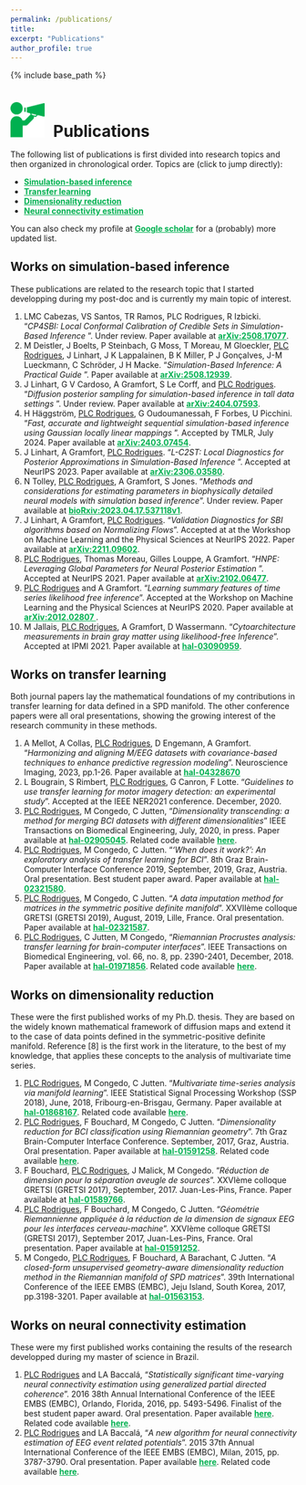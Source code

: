 ```yaml
---
permalink: /publications/
title:
excerpt: "Publications"
author_profile: true
---
```


{% include base_path %}

<h1 style="margin-bottom:0.5em"><img src="/images/picto_publications.svg" width="60px" style="margin-right:15px">Publications</h1>

<p style="margin-bottom:1em">The following list of publications is first divided into research topics and then organized in chronological order. Topics are (click to jump directly):
</p>
<ul class="publi_list">
  <li class="publi_list"><a href="#sbi" style="color:#00b050; font-weight:bold;">Simulation-based inference </a></li>
  <li class="publi_list"><a href="#transfer_learning" style="color:#00b050; font-weight:bold;">Transfer learning</a></li>
  <li class="publi_list"><a href="#dimension_reduction" style="color:#00b050; font-weight:bold;">Dimensionality reduction</a></li>
  <li class="publi_list"><a href="#pdc" style="color:#00b050; font-weight:bold;">Neural connectivity estimation</a></li>
</ul>

You can also check my profile at <a href="https://scholar.google.com/citations?user=8Jiux08AAAAJ" target="_blank" style="font-weight:bold; color:#00b050">Google scholar</a> for a (probably) more updated list.

<h2><a id="sbi">Works on simulation-based inference</a></h2>
These publications are related to the research topic that I started developping during my post-doc and is currently my main topic of interest.
<ol class="split start" style="margin-top:1em">

  <li> LMC Cabezas, VS Santos, TR Ramos, PLC Rodrigues, R Izbicki. “<i>CP4SBI: Local Conformal Calibration of Credible Sets in Simulation-Based Inference
</i>”.  Under review. Paper available at <a style="color:#00b050; font-weight:bold;" href="https://www.arxiv.org/abs/2508.17077" target="_blank">arXiv:2508.17077</a>.
  </li>

  <li> M Deistler, J Boelts, P Steinbach, G Moss, T Moreau, M Gloeckler, <u>PLC Rodrigues</u>, J Linhart, J K Lappalainen, B K Miller, P J Gonçalves, J-M Lueckmann, C Schröder, J H Macke. “<i>Simulation-Based Inference: A Practical Guide
</i>”.  Paper available at <a style="color:#00b050; font-weight:bold;" href="https://arxiv.org/abs/2508.12939" target="_blank">arXiv:2508.12939</a>.
  </li>

  <li> J Linhart, G V Cardoso, A Gramfort, S Le Corff, and <u>PLC Rodrigues</u>. “<i>Diffusion posterior sampling for simulation-based inference in tall data settings
</i>”.  Under review. Paper available at <a style="color:#00b050; font-weight:bold;" href="https://arxiv.org/abs/2404.07593" target="_blank">arXiv:2404.07593</a>.
  </li>

  <li> H Häggström, <u>PLC Rodrigues</u>, G Oudoumanessah, F Forbes, U Picchini. “<i>Fast, accurate and lightweight sequential simulation-based inference using Gaussian locally linear mappings
</i>”.  Accepted by TMLR, July 2024. Paper available at <a style="color:#00b050; font-weight:bold;" href="https://arxiv.org/abs/2403.07454" target="_blank">arXiv:2403.07454</a>.
  </li>  

  <li> J Linhart, A Gramfort, <u>PLC Rodrigues</u>. “<i>L-C2ST: Local Diagnostics for Posterior Approximations in Simulation-Based Inference
</i>”.  Accepted at NeurIPS 2023. Paper available at <a style="color:#00b050; font-weight:bold;" href="https://arxiv.org/abs/2306.03580" target="_blank">arXiv:2306.03580</a>.
  </li>

  <li> N Tolley, <u>PLC Rodrigues</u>, A Gramfort, S Jones. “<i>Methods and considerations for estimating parameters in biophysically detailed neural models with simulation based inference</i>”.  Under review. Paper available at <a style="color:#00b050; font-weight:bold;" href="https://www.biorxiv.org/content/10.1101/2023.04.17.537118v1" target="_blank">bioRxiv:2023.04.17.537118v1</a>.
  </li>  

  <li> J Linhart, A Gramfort, <u>PLC Rodrigues</u>. “<i>Validation Diagnostics for SBI algorithms based on Normalizing Flows</i>”.  Accepted at at the Workshop on Machine Learning and the Physical Sciences at NeurIPS 2022. Paper available at <a style="color:#00b050; font-weight:bold;" href="https://arxiv.org/abs/2211.09602" target="_blank">arXiv:2211.09602</a>.
  </li>  

  <li> <u>PLC Rodrigues</u>, Thomas Moreau, Gilles Louppe, A Gramfort. “<i>HNPE: Leveraging Global Parameters for Neural Posterior Estimation
</i>”.  Accepted at NeurIPS 2021. Paper available at <a style="color:#00b050; font-weight:bold;" href="https://arxiv.org/abs/2102.06477" target="_blank">arXiv:2102.06477</a>.
  </li>
  
  <li> <u>PLC Rodrigues</u> and A Gramfort. “<i>Learning summary features of time series likelihood free inference</i>”. Accepted at the Workshop on Machine Learning and the Physical Sciences at NeurIPS 2020. Paper available at <a style="color:#00b050; font-weight:bold;" href="https://arxiv.org/abs/2012.02807" target="_blank">arXiv:2012.02807
  </a>.
  </li>
  
  <li>M Jallais, <u>PLC Rodrigues</u>, A Gramfort, D Wassermann. “<i>Cytoarchitecture measurements in brain gray matter using likelihood-free Inference</i>”. Accepted at IPMI 2021. Paper available at <a style="color:#00b050; font-weight:bold;" href="https://hal.inria.fr/hal-03090959" target="_blank">hal-03090959</a>.
  </li>

</ol>

<div id="transfer_learning">
<h2>Works on transfer learning</h2>
Both journal papers lay the mathematical foundations of my contributions in transfer learning for data defined in a SPD manifold. The other conference papers were all oral presentations, showing the growing interest of the research community in these methods.
</div>
<ol class="split" style="margin-top:1em">
  <li>A Mellot, A Collas, <u>PLC Rodrigues</u>, D Engemann, A Gramfort. “<i>Harmonizing and aligning M/EEG datasets with covariance-based techniques to enhance predictive regression modeling</i>”. Neuroscience Imaging, 2023, pp.1-26. Paper available at <a style="color:#00b050; font-weight:bold;" href="https://hal.science/hal-04328670" target="_blank">hal-04328670</a></li>
  <li>L Bougrain, S Rimbert, <u>PLC Rodrigues</u>, G Canron, F Lotte. “<i>Guidelines to use transfer learning for motor imagery detection: an experimental study</i>”. Accepted at the IEEE NER2021 conference. December, 2020.</li>
  <li><u>PLC Rodrigues</u>, M Congedo, C Jutten, “<i>Dimensionality transcending: a method for merging BCI datasets with different dimensionalities</i>” IEEE Transactions on Biomedical Engineering, July, 2020, in press. Paper available at <a style="color:#00b050; font-weight:bold;" href="https://hal.inria.fr/hal-02905045" target="_blank">hal-02905045</a>. Related code available <a style="color:#00b050; font-weight:bold;" href="https://github.com/plcrodrigues/DT" target="_blank">here</a>.
  </li>
  <li><u>PLC Rodrigues</u>, M Congedo, C Jutten. “<i>‘When does it work?’: An exploratory analysis of transfer learning for BCI</i>”. 8th Graz Brain-Computer Interface Conference 2019, September, 2019, Graz, Austria. Oral presentation. Best student paper award. Paper available at <a style="color:#00b050; font-weight:bold;" href="https://hal.inria.fr/hal-02321580" target="_blank">hal-02321580</a>.
  </li>
  <li><u>PLC Rodrigues</u>, M Congedo, C Jutten. “<i>A data imputation method for matrices in the
  symmetric positive definite manifold</i>”. XXVIIème colloque GRETSI (GRETSI 2019), August,
  2019, Lille, France. Oral presentation. Paper available at <a style="color:#00b050; font-weight:bold;" href="https://hal.inria.fr/hal-02321587" target="_blank">hal-02321587</a>.  
  </li>  
  <li><u>PLC Rodrigues</u>, C Jutten, M Congedo, “<i>Riemannian Procrustes analysis: transfer learning for brain-computer interfaces</i>”. IEEE Transactions on Biomedical Engineering, vol. 66, no. 8, pp. 2390-2401, December, 2018. Paper available at <a style="color:#00b050; font-weight:bold;" href="https://hal.inria.fr/hal-01971856" target="_blank">hal-01971856</a>. Related code available <a style="color:#00b050; font-weight:bold;" href="https://github.com/plcrodrigues/RPA" target="_blank">here</a>.
  </li>
</ol>

<div id="dimension_reduction">
<h2>Works on dimensionality reduction</h2>
These were the first published works of my Ph.D. thesis. They are based on the widely known mathematical framework of diffusion maps and extend it to the case of data points defined in the symmetric-positive definite manifold. Reference [8] is the first work in the literature, to the best of my knowledge, that applies these concepts to the analysis of multivariate time series.
</div>
<ol class="split" style="margin-top:1em">
  <li><u>PLC Rodrigues</u>, M Congedo, C Jutten. “<i>Multivariate time-series analysis via manifold
  learning</i>”. IEEE Statistical Signal Processing Workshop (SSP 2018), June, 2018, Fribourg-en-Brisgau, Germany. Paper available at <a style="color:#00b050; font-weight:bold;" href="https://hal.inria.fr/hal-01868167" target="_blank">hal-01868167</a>. Related code available <a style="color:#00b050; font-weight:bold;" href="https://github.com/plcrodrigues/PhD-Code" target="_blank">here</a>.
  </li>
  <li><u>PLC Rodrigues</u>, F Bouchard, M Congedo, C Jutten. “<i>Dimensionality reduction for BCI
  classification using Riemannian geometry</i>”. 7th Graz Brain-Computer Interface Conference. September, 2017, Graz, Austria. Oral presentation. Paper available at <a style="color:#00b050; font-weight:bold;" href="https://hal.inria.fr/hal-01591258" target="_blank">hal-01591258</a>. Related code available <a style="color:#00b050; font-weight:bold;" href="https://github.com/plcrodrigues/PhD-Code" target="_blank">here</a>.
  </li>
  <li>F Bouchard, <u>PLC Rodrigues</u>, J Malick, M Congedo. “<i>Réduction de dimension pour la séparation aveugle de sources</i>”. XXVIème colloque GRETSI (GRETSI 2017), September, 2017. Juan-Les-Pins, France. Paper available at <a style="color:#00b050; font-weight:bold;" href="https://hal.inria.fr/hal-01589766" target="_blank">hal-01589766</a>.
  </li>    
  <li><u>PLC Rodrigues</u>, F Bouchard, M Congedo, C Jutten. “<i>Géométrie Riemannienne appliquée
  à la réduction de la dimension de signaux EEG pour les interfaces cerveau-machine</i>”.
  XXVIème colloque GRETSI (GRETSI 2017), September 2017, Juan-Les-Pins, France. Oral
  presentation. Paper available at <a style="color:#00b050; font-weight:bold;" href="https://hal.inria.fr/hal-01591252" target="_blank">hal-01591252</a>.
  </li> 
  <li>M Congedo, <u>PLC Rodrigues</u>, F Bouchard, A Barachant, C Jutten. “<i>A closed-form unsupervised geometry-aware dimensionality reduction method in the Riemannian manifold of SPD matrices</i>”. 39th International Conference of the IEEE EMBS (EMBC), Jeju Island, South Korea, 2017, pp.3198-3201. Paper available at <a style="color:#00b050; font-weight:bold;" href="https://hal.inria.fr/hal-01563153" target="_blank">hal-01563153</a>.
  </li>    
</ol>

<div id="pdc">
<h2>Works on neural connectivity estimation</h2>
These were my first published works containing the results of the research developped during my master of science in Brazil. 
</div>
<ol class="split" style="margin-top:1em">
  <li><u>PLC Rodrigues</u> and LA Baccalá, “<i>Statistically significant time-varying neural connectivity estimation using generalized partial directed coherence</i>”. 2016 38th Annual International Conference of the IEEE EMBS (EMBC), Orlando, Florida, 2016, pp. 5493-5496. Finalist of the best student paper award. Oral presentation. Paper available <a style="color:#00b050; font-weight:bold;" href="https://ieeexplore.ieee.org/abstract/document/7591970" target="_blank">here</a>. Related code available <a style="color:#00b050; font-weight:bold;" href="https://github.com/plcrodrigues/TVPDC" target="_blank">here</a>.
</li>
  <li><u>PLC Rodrigues</u> and LA Baccalá, “<i>A new algorithm for neural connectivity estimation of EEG event related potentials</i>”. 2015 37th Annual International Conference of the IEEE EMBS (EMBC), Milan, 2015, pp. 3787-3790. Oral presentation. Paper available <a style="color:#00b050; font-weight:bold;" href="https://ieeexplore.ieee.org/abstract/document/7319218" target="_blank">here</a>. Related code available <a style="color:#00b050; font-weight:bold;" href="https://github.com/plcrodrigues/TVPDC" target="_blank">here</a>.
  </li>
</ol>